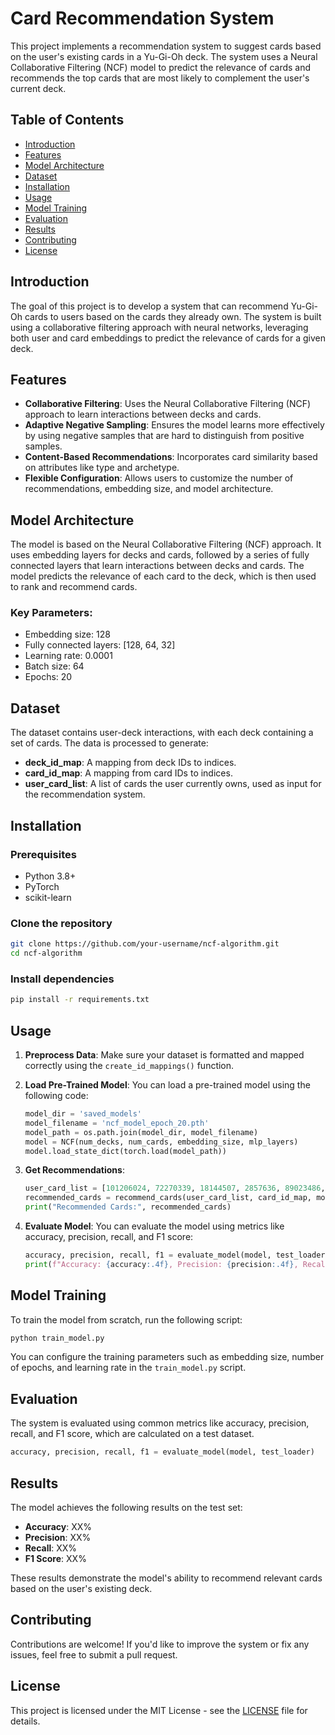 
# Card Recommendation System

This project implements a recommendation system to suggest cards based on the user's existing cards in a Yu-Gi-Oh deck. The system uses a Neural Collaborative Filtering (NCF) model to predict the relevance of cards and recommends the top cards that are most likely to complement the user's current deck.

## Table of Contents

- [Introduction](#introduction)
- [Features](#features)
- [Model Architecture](#model-architecture)
- [Dataset](#dataset)
- [Installation](#installation)
- [Usage](#usage)
- [Model Training](#model-training)
- [Evaluation](#evaluation)
- [Results](#results)
- [Contributing](#contributing)
- [License](#license)

## Introduction

The goal of this project is to develop a system that can recommend Yu-Gi-Oh cards to users based on the cards they already own. The system is built using a collaborative filtering approach with neural networks, leveraging both user and card embeddings to predict the relevance of cards for a given deck.

## Features

- **Collaborative Filtering**: Uses the Neural Collaborative Filtering (NCF) approach to learn interactions between decks and cards.
- **Adaptive Negative Sampling**: Ensures the model learns more effectively by using negative samples that are hard to distinguish from positive samples.
- **Content-Based Recommendations**: Incorporates card similarity based on attributes like type and archetype.
- **Flexible Configuration**: Allows users to customize the number of recommendations, embedding size, and model architecture.

## Model Architecture

The model is based on the Neural Collaborative Filtering (NCF) approach. It uses embedding layers for decks and cards, followed by a series of fully connected layers that learn interactions between decks and cards. The model predicts the relevance of each card to the deck, which is then used to rank and recommend cards.

### Key Parameters:
- Embedding size: 128
- Fully connected layers: [128, 64, 32]
- Learning rate: 0.0001
- Batch size: 64
- Epochs: 20

## Dataset

The dataset contains user-deck interactions, with each deck containing a set of cards. The data is processed to generate:
- **deck_id_map**: A mapping from deck IDs to indices.
- **card_id_map**: A mapping from card IDs to indices.
- **user_card_list**: A list of cards the user currently owns, used as input for the recommendation system.

## Installation

### Prerequisites

- Python 3.8+
- PyTorch
- scikit-learn

### Clone the repository
```bash
git clone https://github.com/your-username/ncf-algorithm.git
cd ncf-algorithm
```

### Install dependencies
```bash
pip install -r requirements.txt
```

## Usage

1. **Preprocess Data**: Make sure your dataset is formatted and mapped correctly using the `create_id_mappings()` function.
2. **Load Pre-Trained Model**: You can load a pre-trained model using the following code:
    ```python
    model_dir = 'saved_models'
    model_filename = 'ncf_model_epoch_20.pth' 
    model_path = os.path.join(model_dir, model_filename)
    model = NCF(num_decks, num_cards, embedding_size, mlp_layers)
    model.load_state_dict(torch.load(model_path))
    ```

3. **Get Recommendations**:
    ```python
    user_card_list = [101206024, 72270339, 18144507, 2857636, 89023486, 98567237]  # Example user cards
    recommended_cards = recommend_cards(user_card_list, card_id_map, model, num_recommendations=10)
    print("Recommended Cards:", recommended_cards)
    ```

4. **Evaluate Model**: You can evaluate the model using metrics like accuracy, precision, recall, and F1 score:
    ```python
    accuracy, precision, recall, f1 = evaluate_model(model, test_loader)
    print(f"Accuracy: {accuracy:.4f}, Precision: {precision:.4f}, Recall: {recall:.4f}, F1 Score: {f1:.4f}")
    ```

## Model Training

To train the model from scratch, run the following script:
```bash
python train_model.py
```

You can configure the training parameters such as embedding size, number of epochs, and learning rate in the `train_model.py` script.

## Evaluation

The system is evaluated using common metrics like accuracy, precision, recall, and F1 score, which are calculated on a test dataset.

```python
accuracy, precision, recall, f1 = evaluate_model(model, test_loader)
```

## Results

The model achieves the following results on the test set:
- **Accuracy**: XX%
- **Precision**: XX%
- **Recall**: XX%
- **F1 Score**: XX%

These results demonstrate the model's ability to recommend relevant cards based on the user's existing deck.

## Contributing

Contributions are welcome! If you'd like to improve the system or fix any issues, feel free to submit a pull request.

## License

This project is licensed under the MIT License - see the [LICENSE](LICENSE) file for details.
